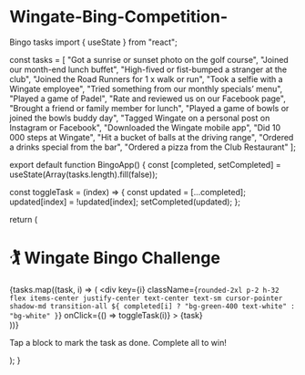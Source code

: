 # Wingate-Bing-Competition-
Bingo tasks
import { useState } from "react";

const tasks = [
  "Got a sunrise or sunset photo on the golf course",
  "Joined our month-end lunch buffet",
  "High-fived or fist-bumped a stranger at the club",
  "Joined the Road Runners for 1 x walk or run",
  "Took a selfie with a Wingate employee",
  "Tried something from our monthly specials’ menu",
  "Played a game of Padel",
  "Rate and reviewed us on our Facebook page",
  "Brought a friend or family member for lunch",
  "Played a game of bowls or joined the bowls buddy day",
  "Tagged Wingate on a personal post on Instagram or Facebook",
  "Downloaded the Wingate mobile app",
  "Did 10 000 steps at Wingate",
  "Hit a bucket of balls at the driving range",
  "Ordered a drinks special from the bar",
  "Ordered a pizza from the Club Restaurant"
];

export default function BingoApp() {
  const [completed, setCompleted] = useState(Array(tasks.length).fill(false));

  const toggleTask = (index) => {
    const updated = [...completed];
    updated[index] = !updated[index];
    setCompleted(updated);
  };

  return (
    <div className="p-4 bg-green-50 min-h-screen">
      <h1 className="text-2xl font-bold text-center mb-6">🏌️ Wingate Bingo Challenge</h1>
      <div className="grid grid-cols-4 gap-3">
        {tasks.map((task, i) => (
          <div
            key={i}
            className={`rounded-2xl p-2 h-32 flex items-center justify-center text-center text-sm cursor-pointer shadow-md transition-all ${
              completed[i] ? "bg-green-400 text-white" : "bg-white"
            }`}
            onClick={() => toggleTask(i)}
          >
            {task}
          </div>
        ))}
      </div>
      <p className="text-center mt-6 text-sm text-gray-600">
        Tap a block to mark the task as done. Complete all to win!
      </p>
    </div>
  );
}


